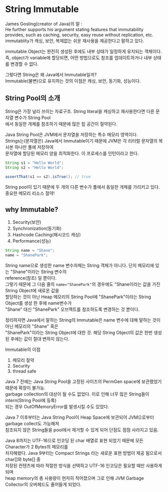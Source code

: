 # String Immutable
James Gosling(creator of Java)의 말 :  
He further supports his argument stating features that immutability provides, such as caching, security,   easy reuse without replication, etc.  
immutablity가 캐싱, 보안, 복제없는 쉬운 재사용을 제공한다고 말하고 있다.  
  
immutable Object는 완전히 생성된 후에도 내부 상태가 일정하게 유지되는 객체이다.  
즉, object가 variable에 할당되면, 어떤 방법으로도 참조를 업데이트하거나 내부 상태를 변경할 수 없다.  
  
그렇다면 String은 왜 Java에서 Immutable일까?  
Immutable(불변)으로 유지하는 것의 이점은 캐싱, 보안, 동기화, 성능이다.  
  
## String Pool의 소개
String은 가장 널리 쓰이는 자료구조. String literal을 캐싱하고 재사용한다면 다른 문자열 변수가 String Pool  
에서 동일한 개체를 참조하기 때문에 많은 힙 공간이 절약된다.  

Java String Pool은 JVM에서 문자열을 저장하는 특수 메모리 영역이다.  
Strings는(문자열은) Java에서 Immutable이기 때문에 JVM은 각 리터럴 문자열의 복사본 하나만 풀에 저장하여  
문자열에 할당된 메모리 양을 최적화한다. 이 프로세스를 인턴이라고 한다.  
  
```java
String s1 = "Hello World";
String s2 = "Hello World";
         
assertThat(s1 == s2).isTrue(); // true
```
String pool이 있기 때문에 두 개의 다른 변수가 풀에서 동일한 개체를 가리키고 있다.중요한 메모리 리소스 절약!  

## why Immutable?
1. Security(보안)  
2. Synchronization(동기화)  
3. Hashcode Caching(해시코드 캐싱)  
4. Performance(성능)  

```java
String name = "Shane";
name = "ShanePark";
```
String name으로 생성한 name 변수자체는 String 객체가 아니다. 단지 메모리에 있는 "Shane"이라는 String 변수의  
reference(참조) 일 뿐이다.  
그렇기 때문에 그 다음 줄의 `name="ShanePark"`의 경우에도 "Shane이라는 값을 가진 String Object에 새로운 값을  
할당하는 것이 아닌 Heap 메모리의 String Pool에 "ShanePark"이라는 String Object를 생성 한 후에 name변수가  
"Shane" 대신 "ShanePark" 오브젝트를 참조하도록 변경하는 것 뿐이다.  
  
정리하자면 Java에서 말하는 String의 Immutable은 name 변수에 대해 말하는 것이 아닌 메모리의 "Shane" 혹은  
"ShanePark"이라는 String Object에 대한 것. 해당 String Object의 값은 한번 생성된 후에는 값이 절대 변하지 않는다.  
  
Immutable의 이점
1. 메모리 절약  
2. Security  
3. thread safe  
  
Java 7 전에는 Java String Pool을 고정된 사이즈의 PermGen space에 보관했었기 때문에 확장이 불가능.  
garbage collection의 대상이 될 수도 없었다. 이로 인해 너무 많은 String들이 intern(String Pool에 등록)  
되는 경우 OutOfMemoryError를 발생시킬 수도 있었다.  
  
Java 7 이후부터는 Java String Pool이 Heap Space에 보관되어 JVM으로부터 garbage collect도 가능해져  
참조되지 않은 String들을 pool에서 제거할 수 있게 되어 단점도 점점 사라지고 있음.  
  
Java 8까지는 UTF-16으로 인코딩 된 char 배열로 표현 되었기 때문에 모든 Character가 2 Bytes의 메모리를  
차지해왔다. Java 9부터는 Compact Strings 라는 새로운 표현 방법이 제공 됨으로서 char[]와 byte[] 중  
저장된 컨텐츠에 따라 적절한 방식을 선택하고 UTF-16 인코딩은 필요할 때만 사용하게 되며  
heap memory의 총 사용량이 현저히 적어졌으며 그로 인해 JVM Garbage Collector의 오버헤드도 줄어들게 되었다.  
